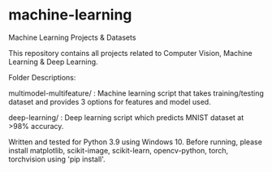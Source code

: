 # machine-learning
Machine Learning Projects &amp; Datasets

This repository contains all projects related to Computer Vision, Machine Learning & Deep Learning.

Folder Descriptions:

multimodel-multifeature/ : Machine learning script that takes training/testing dataset and provides 3 options for features and model used.

deep-learning/ : Deep learning script which predicts MNIST dataset at >98% accuracy.

Written and tested for Python 3.9 using Windows 10.
Before running, please install matplotlib, scikit-image, scikit-learn, opencv-python, torch, torchvision using 'pip install'.
